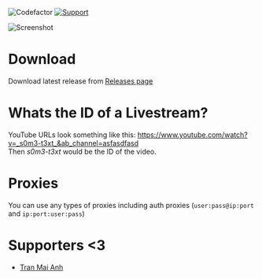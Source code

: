 ![Codefactor](https://www.codefactor.io/repository/github/Airkek/Youtube-Viewers/badge?style=flat-square) [![Support](https://img.shields.io/badge/Donate-%3C3-ff69b4)](https://github.com/Airkek/Youtube-Viewers/blob/master/Donate.md)

![Screenshot](https://i.imgur.com/gPJpYb3.png)

# Download
Download latest release from [Releases page](https://github.com/Airkek/Youtube-Viewers)

# Whats the ID of a Livestream?
YouTube URLs look something like this: https://www.youtube.com/watch?v=_s0m3-t3xt_&ab_channel=asfasdfasd <br />
Then _s0m3-t3xt_ would be the ID of the video.

# Proxies
You can use any types of proxies including auth proxies (`user:pass@ip:port` and `ip:port:user:pass`) <br />

# Supporters <3
- [Tran Mai Anh](https://github.com/tranmaianh75)
